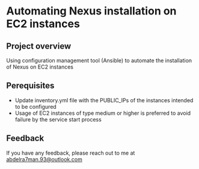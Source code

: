 # Automating Nexus installation on EC2 instances

## Project overview
Using configuration management tool (Ansible) to automate the installation of Nexus on EC2 instances

## Perequisites
- Update inventory.yml file with the PUBLIC_IPs of the instances intended to be configured
- Usage of EC2 instances of type medium or higher is preferred to avoid failure by the service start process

## Feedback
If you have any feedback, please reach out to me at abdelra7man.93@outlook.com
